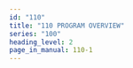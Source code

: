 ```yaml
---
id: "110"
title: "110 PROGRAM OVERVIEW"
series: "100"
heading_level: 2
page_in_manual: 110-1
---
```

